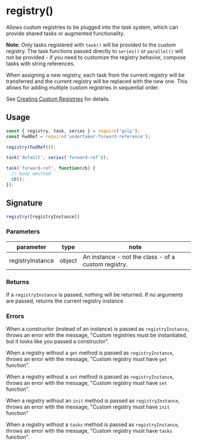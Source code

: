 <!-- front-matter
id: api-registry
title: registry()
hide_title: true
sidebar_label: registry()
-->

# registry()


Allows custom registries to be plugged into the task system, which can provide shared tasks or augmented functionality.

**Note:** Only tasks registered with `task()` will be provided to the custom registry. The task functions passed directly to `series()` or `parallel()` will not be provided - if you need to customize the registry behavior, compose tasks with string references.

When assigning a new registry, each task from the current registry will be transferred and the current registry will be replaced with the new one. This allows for adding multiple custom registries in sequential order.

See [Creating Custom Registries][creating-custom-registries] for details.

## Usage

```js
const { registry, task, series } = require('gulp');
const FwdRef = require('undertaker-forward-reference');

registry(FwdRef());

task('default', series('forward-ref'));

task('forward-ref', function(cb) {
  // body omitted
  cb();
});
```

## Signature

```js
registry([registryInstance])
```

### Parameters

| parameter | type | note |
|:--------------:|:-----:|--------|
| registryInstance | object | An instance - not the class - of a custom registry. |

### Returns

If a `registryInstance` is passed, nothing will be returned. If no arguments are passed, returns the current registry instance.

### Errors

When a constructor (instead of an instance) is passed as `registryInstance`, throws an error with the message, "Custom registries must be instantiated, but it looks like you passed a constructor".

When a registry without a `get` method is passed as `registryInstance`, throws an error with the message, "Custom registry must have `get` function".

When a registry without a `set` method is passed as `registryInstance`, throws an error with the message, "Custom registry must have `set` function".

When a registry without an `init` method is passed as `registryInstance`, throws an error with the message, "Custom registry must have `init` function"

When a registry without a `tasks` method is passed as `registryInstance`, throws an error with the message, "Custom registry must have `tasks` function".

[creating-custom-registries]: LINK_NEEDED
